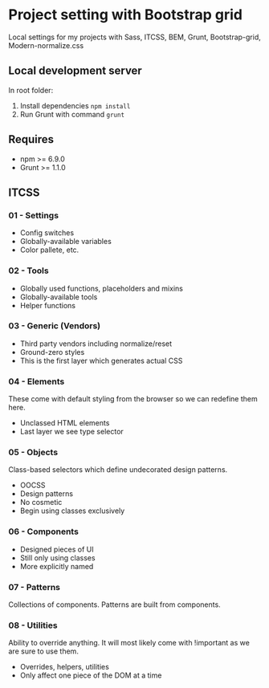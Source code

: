 # Project setting with Bootstrap grid
Local settings for my projects with Sass, ITCSS, BEM, Grunt, Bootstrap-grid, Modern-normalize.css

## Local development server
In root folder:
1. Install dependencies ```npm install```
2. Run Grunt with command ```grunt```

## Requires
- npm >= 6.9.0
- Grunt >= 1.1.0

## ITCSS
### 01 - Settings
- Config switches
- Globally-available variables
- Color pallete, etc.

### 02 - Tools
- Globally used functions, placeholders and mixins
- Globally-available tools
- Helper functions

### 03 - Generic (Vendors)
- Third party vendors including normalize/reset
- Ground-zero styles
- This is the first layer which generates actual CSS

### 04 - Elements
These come with default styling from the browser so we can redefine them here.
- Unclassed HTML elements
- Last layer we see type selector

### 05 - Objects
Class-based selectors which define undecorated design patterns.
- OOCSS
- Design patterns
- No cosmetic
- Begin using classes exclusively

### 06 - Components
- Designed pieces of UI
- Still only using classes
- More explicitly named

### 07 - Patterns
Collections of components. Patterns are built from components.

### 08 - Utilities
Ability to override anything. It will most likely come with !important as we are sure to use them.
- Overrides, helpers, utilities
- Only affect one piece of the DOM at a time
